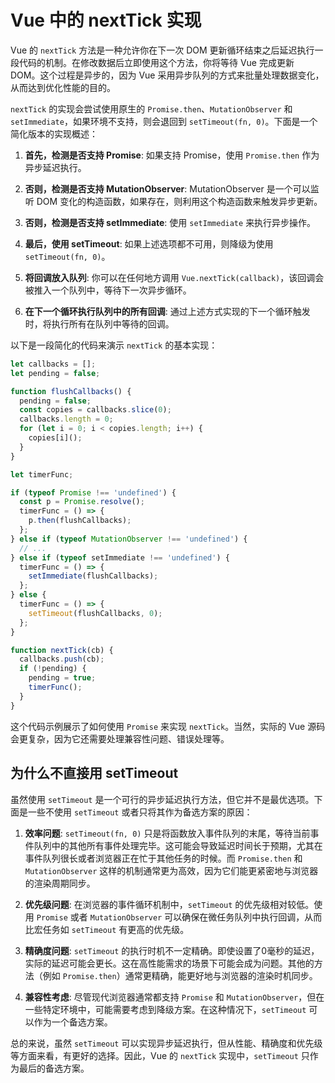 #  Vue 中的 nextTick 实现

Vue 的 `nextTick` 方法是一种允许你在下一次 DOM 更新循环结束之后延迟执行一段代码的机制。在修改数据后立即使用这个方法，你将等待 Vue 完成更新 DOM。这个过程是异步的，因为 Vue 采用异步队列的方式来批量处理数据变化，从而达到优化性能的目的。

`nextTick` 的实现会尝试使用原生的 `Promise.then`、`MutationObserver` 和 `setImmediate`，如果环境不支持，则会退回到 `setTimeout(fn, 0)`。下面是一个简化版本的实现概述：

1. **首先，检测是否支持 Promise**:
   如果支持 Promise，使用 `Promise.then` 作为异步延迟执行。

2. **否则，检测是否支持 MutationObserver**:
   MutationObserver 是一个可以监听 DOM 变化的构造函数，如果存在，则利用这个构造函数来触发异步更新。

3. **否则，检测是否支持 setImmediate**:
   使用 `setImmediate` 来执行异步操作。

4. **最后，使用 setTimeout**:
   如果上述选项都不可用，则降级为使用 `setTimeout(fn, 0)`。

5. **将回调放入队列**:
   你可以在任何地方调用 `Vue.nextTick(callback)`，该回调会被推入一个队列中，等待下一次异步循环。

6. **在下一个循环执行队列中的所有回调**:
   通过上述方式实现的下一个循环触发时，将执行所有在队列中等待的回调。

以下是一段简化的代码来演示 `nextTick` 的基本实现：

```javascript
let callbacks = [];
let pending = false;

function flushCallbacks() {
  pending = false;
  const copies = callbacks.slice(0);
  callbacks.length = 0;
  for (let i = 0; i < copies.length; i++) {
    copies[i]();
  }
}

let timerFunc;

if (typeof Promise !== 'undefined') {
  const p = Promise.resolve();
  timerFunc = () => {
    p.then(flushCallbacks);
  };
} else if (typeof MutationObserver !== 'undefined') {
  // ...
} else if (typeof setImmediate !== 'undefined') {
  timerFunc = () => {
    setImmediate(flushCallbacks);
  };
} else {
  timerFunc = () => {
    setTimeout(flushCallbacks, 0);
  };
}

function nextTick(cb) {
  callbacks.push(cb);
  if (!pending) {
    pending = true;
    timerFunc();
  }
}
```

这个代码示例展示了如何使用 `Promise` 来实现 `nextTick`。当然，实际的 Vue 源码会更复杂，因为它还需要处理兼容性问题、错误处理等。

## 为什么不直接用 setTimeout

虽然使用 `setTimeout` 是一个可行的异步延迟执行方法，但它并不是最优选项。下面是一些不使用 `setTimeout` 或者只将其作为备选方案的原因：

1. **效率问题**:
   `setTimeout(fn, 0)` 只是将函数放入事件队列的末尾，等待当前事件队列中的其他所有事件处理完毕。这可能会导致延迟时间长于预期，尤其在事件队列很长或者浏览器正在忙于其他任务的时候。而 `Promise.then` 和 `MutationObserver` 这样的机制通常更为高效，因为它们能更紧密地与浏览器的渲染周期同步。

2. **优先级问题**:
   在浏览器的事件循环机制中，`setTimeout` 的优先级相对较低。使用 `Promise` 或者 `MutationObserver` 可以确保在微任务队列中执行回调，从而比宏任务如 `setTimeout` 有更高的优先级。

3. **精确度问题**:
   `setTimeout` 的执行时机不一定精确。即使设置了0毫秒的延迟，实际的延迟可能会更长。这在高性能需求的场景下可能会成为问题。其他的方法（例如 `Promise.then`）通常更精确，能更好地与浏览器的渲染时机同步。

4. **兼容性考虑**:
   尽管现代浏览器通常都支持 `Promise` 和 `MutationObserver`，但在一些特定环境中，可能需要考虑到降级方案。在这种情况下，`setTimeout` 可以作为一个备选方案。

总的来说，虽然 `setTimeout` 可以实现异步延迟执行，但从性能、精确度和优先级等方面来看，有更好的选择。因此，Vue 的 `nextTick` 实现中，`setTimeout` 只作为最后的备选方案。